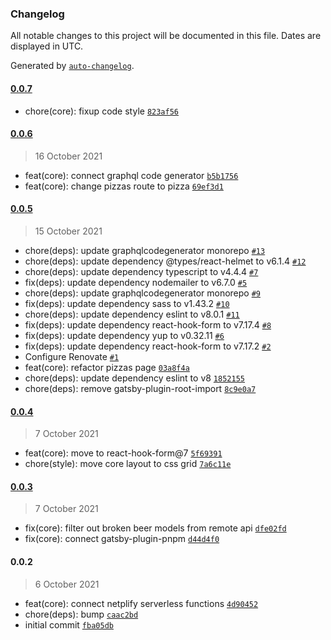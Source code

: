 ### Changelog

All notable changes to this project will be documented in this file. Dates are displayed in UTC.

Generated by [`auto-changelog`](https://github.com/CookPete/auto-changelog).

#### [0.0.7](https://github.com/dvakatsiienko/slick-slices-ui/compare/0.0.6...0.0.7)

- chore(core): fixup code style [`823af56`](https://github.com/dvakatsiienko/slick-slices-ui/commit/823af56fe7a501ae5aae21f6c21298f37a1ea8ba)

#### [0.0.6](https://github.com/dvakatsiienko/slick-slices-ui/compare/0.0.5...0.0.6)

> 16 October 2021

- feat(core): connect graphql code generator [`b5b1756`](https://github.com/dvakatsiienko/slick-slices-ui/commit/b5b1756930d97da97a92a53488063577a0191408)
- feat(core): change pizzas route to pizza [`69ef3d1`](https://github.com/dvakatsiienko/slick-slices-ui/commit/69ef3d12c025949e85018798e5dced6411b4d8b2)

#### [0.0.5](https://github.com/dvakatsiienko/slick-slices-ui/compare/0.0.4...0.0.5)

> 15 October 2021

- chore(deps): update graphqlcodegenerator monorepo [`#13`](https://github.com/dvakatsiienko/slick-slices-ui/pull/13)
- chore(deps): update dependency @types/react-helmet to v6.1.4 [`#12`](https://github.com/dvakatsiienko/slick-slices-ui/pull/12)
- chore(deps): update dependency typescript to v4.4.4 [`#7`](https://github.com/dvakatsiienko/slick-slices-ui/pull/7)
- fix(deps): update dependency nodemailer to v6.7.0 [`#5`](https://github.com/dvakatsiienko/slick-slices-ui/pull/5)
- chore(deps): update graphqlcodegenerator monorepo [`#9`](https://github.com/dvakatsiienko/slick-slices-ui/pull/9)
- fix(deps): update dependency sass to v1.43.2 [`#10`](https://github.com/dvakatsiienko/slick-slices-ui/pull/10)
- chore(deps): update dependency eslint to v8.0.1 [`#11`](https://github.com/dvakatsiienko/slick-slices-ui/pull/11)
- fix(deps): update dependency react-hook-form to v7.17.4 [`#8`](https://github.com/dvakatsiienko/slick-slices-ui/pull/8)
- fix(deps): update dependency yup to v0.32.11 [`#6`](https://github.com/dvakatsiienko/slick-slices-ui/pull/6)
- fix(deps): update dependency react-hook-form to v7.17.2 [`#2`](https://github.com/dvakatsiienko/slick-slices-ui/pull/2)
- Configure Renovate [`#1`](https://github.com/dvakatsiienko/slick-slices-ui/pull/1)
- feat(core): refactor pizzas page [`03a8f4a`](https://github.com/dvakatsiienko/slick-slices-ui/commit/03a8f4acf73c7b98303acb49d0c35bb418e8be78)
- chore(deps): update dependency eslint to v8 [`1852155`](https://github.com/dvakatsiienko/slick-slices-ui/commit/185215513c69faa316c2f21a1a58e4e72a3e084c)
- chore(deps): remove gatsby-plugin-root-import [`8c9e0a7`](https://github.com/dvakatsiienko/slick-slices-ui/commit/8c9e0a709b9ae8e2e90b6fed3fd11b6a45b82b3f)

#### [0.0.4](https://github.com/dvakatsiienko/slick-slices-ui/compare/0.0.3...0.0.4)

> 7 October 2021

- feat(core): move to react-hook-form@7 [`5f69391`](https://github.com/dvakatsiienko/slick-slices-ui/commit/5f693911dcace5dbb5d029986efe64ff229895be)
- chore(style): move core layout to css grid [`7a6c11e`](https://github.com/dvakatsiienko/slick-slices-ui/commit/7a6c11e3c8f5cd65b87a6debfa884a685deb2c27)

#### [0.0.3](https://github.com/dvakatsiienko/slick-slices-ui/compare/0.0.2...0.0.3)

> 7 October 2021

- fix(core): filter out broken beer models from remote api [`dfe02fd`](https://github.com/dvakatsiienko/slick-slices-ui/commit/dfe02fdc68e2c1b85dc89f2c46c48ebfd83d8432)
- fix(core): connect gatsby-plugin-pnpm [`d44d4f0`](https://github.com/dvakatsiienko/slick-slices-ui/commit/d44d4f0d3c12d536ecc02837c3b4f9694f3b9b39)

#### 0.0.2

> 6 October 2021

- feat(core): connect netplify serverless functions [`4d90452`](https://github.com/dvakatsiienko/slick-slices-ui/commit/4d9045237bf0e528f4a37bcc45da302b04cf0306)
- chore(deps): bump [`caac2bd`](https://github.com/dvakatsiienko/slick-slices-ui/commit/caac2bd136644221296f4cfc18666cb86d000d60)
- initial commit [`fba05db`](https://github.com/dvakatsiienko/slick-slices-ui/commit/fba05db519df1942f7af009eaa1898ab077f281a)
